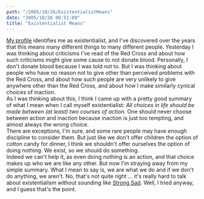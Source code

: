 ```yaml
---
path: "/2005/10/26/ExistentialistMeans" 
date: "2005/10/26 08:51:09" 
title: "Existentialist Means" 
---
```

<a href="http://www.randomchaos.com/document.php?source=scott_reynen">My profile</a> identifies me as existentialist, and I've discovered over the years that this means many different things to many different people. Yesterday I was thinking about criticisms I've read of the Red Cross and about how such criticisms might give some cause to not donate blood. Personally, I don't donate blood because I was told not to. But I was thinking about people who have no reason not to give other than perceived problems with the Red Cross, and about how such people are very unlikely to give anywhere other than the Red Cross, and about how I make similarly cynical choices of inaction.<br>As I was thinking about this, I think I came up with a pretty good summary of what I mean when I call myself existentialist: *All choices in life should be made between (at least) two courses of action.* One should never choose between action and inaction because inaction is just too tempting, and almost always the wrong choice.<br>There are exceptions, I'm sure, and some rare people may have enough discipline to consider them. But just like we don't offer children the option of cotton candy for dinner, I think we shouldn't offer ourselves the option of doing nothing. We exist, so we should do something.<br> Indeed we can't help it, as even doing nothing is an action, and that choice makes up who we are like any other. But now I'm straying away from my simple summary. What I mean to say is, we are what we do and if we don't do anything, we aren't. No, that's not quite right ... it's really hard to talk about existentialism without sounding like <a href="http://www.homestarrunner.com/sadjournal/">Strong Sad</a>. Well, I tried anyway, and I guess that's the point.